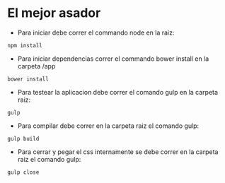 # El mejor asador

- Para iniciar debe correr el commando node en la raiz:
```
npm install
```
- Para iniciar dependencias correr el commando bower install en la carpeta /app
```
bower install
```
- Para testear la aplicacion debe correr el comando gulp en la carpeta raiz:
```
gulp
```
- Para compilar debe correr en la carpeta raiz el comando gulp:
```
gulp build
```
- Para cerrar y pegar el css internamente se debe correr en la carpeta raiz el comando gulp:
```
gulp close
```